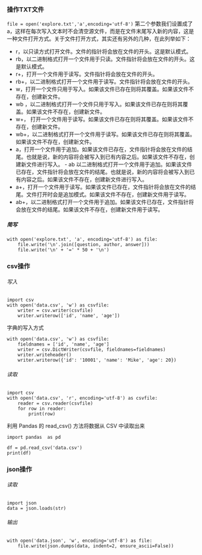 ### 操作TXT文件

`file = open('explore.txt','a',encoding='utf-8')`
第二个参数我们设置成了 a，这样在每次写入文本时不会清空源文件，而是在文件末尾写入新的内容，这是一种文件打开方式。关于文件打开方式，其实还有另外的几种，在此列举如下：
- r，以只读方式打开文件。文件的指针将会放在文件的开头。这是默认模式。
- rb，以二进制格式打开一个文件用于只读。文件指针将会放在文件的开头。这是默认模式。
- r+，打开一个文件用于读写。文件指针将会放在文件的开头。
- rb+，以二进制格式打开一个文件用于读写。文件指针将会放在文件的开头。
- w，打开一个文件只用于写入。如果该文件已存在则将其覆盖。如果该文件不存在，创建新文件。
- wb ，以二进制格式打开一个文件只用于写入。如果该文件已存在则将其覆盖。如果该文件不存在，创建新文件。
- w+， 打开一个文件用于读写。如果该文件已存在则将其覆盖。如果该文件不存在，创建新文件。
- wb+，以二进制格式打开一个文件用于读写。如果该文件已存在则将其覆盖。如果该文件不存在，创建新文件。
- a，打开一个文件用于追加。如果该文件已存在，文件指针将会放在文件的结尾。也就是说，新的内容将会被写入到已有内容之后。如果该文件不存在，创建新文件进行写入。 - ab 以二进制格式打开一个文件用于追加。如果该文件已存在，文件指针将会放在文件的结尾。也就是说，新的内容将会被写入到已有内容之后。如果该文件不存在，创建新文件进行写入。
- a+，打开一个文件用于读写。如果该文件已存在，文件指针将会放在文件的结尾。文件打开时会是追加模式。如果该文件不存在，创建新文件用于读写。
- ab+，以二进制格式打开一个文件用于追加。如果该文件已存在，文件指针将会放在文件的结尾。如果该文件不存在，创建新文件用于读写。
##### 简写
```
with open('explore.txt', 'a', encoding='utf-8') as file:
    file.write('\n'.join([question, author, answer]))
    file.write('\n' + '=' * 50 + '\n')
```


### csv操作

###### 写入
```
import csv
with open('data.csv', 'w') as csvfile:
    writer = csv.writer(csvfile)
    writer.writerow(['id', 'name', 'age'])
```
字典的写入方式
```
with open('data.csv', 'w') as csvfile:
    fieldnames = ['id', 'name', 'age']
    writer = csv.DictWriter(csvfile, fieldnames=fieldnames)
    writer.writeheader()
    writer.writerow({'id': '10001', 'name': 'Mike', 'age': 20})
```
###### 读取
```
import csv
with open('data.csv', 'r', encoding='utf-8') as csvfile:
    reader = csv.reader(csvfile)
    for row in reader:
        print(row)
```
利用 Pandas 的 read_csv() 方法将数据从 CSV 中读取出来
```
import pandas  as pd

df = pd.read_csv('data.csv')
print(df)
```

### json操作
###### 读取
```
import json
data = json.loads(str)
```
###### 输出
```
with open('data.json', 'w', encoding='utf-8') as file:
    file.write(json.dumps(data, indent=2, ensure_ascii=False))
```